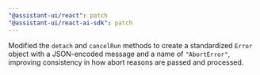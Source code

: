 ```yaml
---
"@assistant-ui/react": patch
"@assistant-ui/react-ai-sdk": patch
---
```


Modified the `detach` and `cancelRun` methods to create a standardized `Error` object with a JSON-encoded message and a name of `"AbortError"`, improving consistency in how abort reasons are passed and processed.

